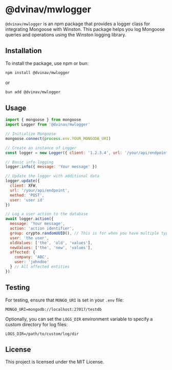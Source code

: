# @dvinav/mwlogger

`@dvinav/mwlogger` is an npm package that provides a logger class for integrating Mongoose with Winston. This package helps you log Mongoose queries and operations using the Winston logging library.

## Installation

To install the package, use npm or bun:

```bash
npm install @dvinav/mwlogger
```

or

```bash
bun add @dvinav/mwlogger
```

## Usage

```javascript
import { mongoose } from mongoose
import Logger from '@dvinav/mwlogger'

// Initialize Mongoose
mongoose.connect(process.env.YOUR_MONGODB_URI)

// Create an instance of Logger
const logger = new Logger({ client: '1.2.3.4', url: '/your/api/endpoint', method: 'GET' })

// Basic info logging
logger.info({ message: 'Your message' })

// Update the logger with additional data
logger.update({
  client: XFW,
  url: '/your/api/endpoint',
  method: 'POST',
  user: 'user id'
})

// Log a user action to the database
await logger.action({
  message: 'Your message',
  action: 'action identifier',
  group: crypto.randomUUID(), // This is for when you have multiple types of log in a single action, so all of them are under the same group (all of them must have same group)
  user: 'the user',
  oldValues: ['the', 'old', 'values'],
  newValues: ['the', 'new', 'values'],
  affected: {
    company: 'ABC',
    user: 'johndoe'
  } // All affected entities
})
```

## Testing

For testing, ensure that `MONGO_URI` is set in your `.env` file:

```
MONGO_URI=mongodb://localhost:27017/testdb
```

Optionally, you can set the `LOGS_DIR` environment variable to specify a custom directory for log files:

```
LOGS_DIR=/path/to/custom/log/dir
```

## License

This project is licensed under the MIT License.
